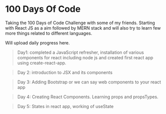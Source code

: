 # 100 Days Of Code

Taking the 100 Days of Code Challenge with some of my friends.
Starting with React JS as a aim followed by MERN stack and will also try to learn few more things related to different languages.

Will upload daily progress here.

> Day1:
completed a JavaScript refresher, installation of various components for react including node js and created first react app using create-react-app.

>Day 2:
introduction to JSX and its components

> Day 3:
Adding Bootstrap or we can say web components to your react app

> Day 4:
Creating React Components.
Learning props and propsTypes.

> Day 5:
States in react app, working of useState 
